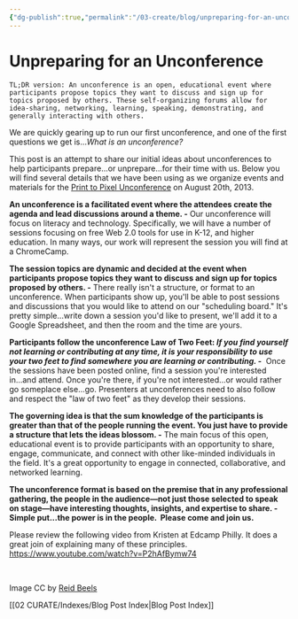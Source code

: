 ```yaml
---
{"dg-publish":true,"permalink":"/03-create/blog/unpreparing-for-an-unconference/","title":"Unpreparing for an Unconference","tags":["print2pixel","unconference"]}
---
```


# Unpreparing for an Unconference

```
TL;DR version: An unconference is an open, educational event where participants propose topics they want to discuss and sign up for topics proposed by others. These self-organizing forums allow for idea-sharing, networking, learning, speaking, demonstrating, and generally interacting with others.
```

We are quickly gearing up to run our first unconference, and one of the first questions we get is..._What is an unconference?_

This post is an attempt to share our initial ideas about unconferences to help participants prepare...or unprepare...for their time with us. Below you will find several details that we have been using as we organize events and materials for the [Print to Pixel Unconference](http://www.newhaven.edu/568274/) on August 20th, 2013.

**An unconference is a facilitated event where the attendees create the agenda and lead discussions around a theme. -** Our unconference will focus on literacy and technology. Specifically, we will have a number of sessions focusing on free Web 2.0 tools for use in K-12, and higher education. In many ways, our work will represent the session you will find at a ChromeCamp.

**The session topics are dynamic and decided at the event when participants propose topics they want to discuss and sign up for topics proposed by others. -** There really isn't a structure, or format to an unconference. When participants show up, you'll be able to post sessions and discussions that you would like to attend on our "scheduling board." It's pretty simple...write down a session you'd like to present, we'll add it to a Google Spreadsheet, and then the room and the time are yours.

**Participants follow the unconference Law of Two Feet: _If you find yourself not learning or contributing at any time, it is your responsibility to use your two feet to find somewhere you are learning or contributing. -_**  Once the sessions have been posted online, find a session you're interested in...and attend. Once you're there, if you're not interested...or would rather go someplace else...go. Presenters at unconferences need to also follow and respect the "law of two feet" as they develop their sessions.

**The governing idea is that the sum knowledge of the participants is greater than that of the people running the event. You just have to provide a structure that lets the ideas blossom. -** The main focus of this open, educational event is to provide participants with an opportunity to share, engage, communicate, and connect with other like-minded individuals in the field. It's a great opportunity to engage in connected, collaborative, and networked learning.

**The unconference format is based on the premise that in any professional gathering, the people in the audience—not just those selected to speak on stage—have interesting thoughts, insights, and expertise to share. - Simple put...the power is in the people.  Please come and join us.**

Please review the following video from Kristen at Edcamp Philly. It does a great join of explaining many of these principles. https://www.youtube.com/watch?v=P2hAfBymw74

 

Image CC by [Reid Beels](http://www.flickr.com/photos/reidab/5882033075/)

[[02 CURATE/Indexes/Blog Post Index\|Blog Post Index]]